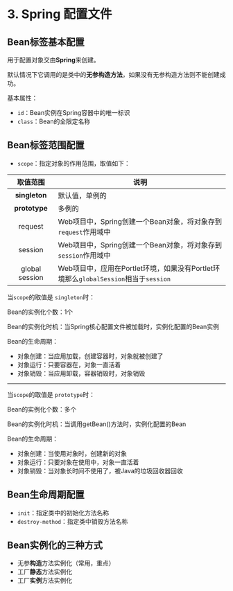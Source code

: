 # 3. Spring 配置文件

## Bean标签基本配置

用于配置对象交由**Spring**来创建。

默认情况下它调用的是类中的**无参构造方法**，如果没有无参构造方法则不能创建成功。

基本属性：

* `id`：Bean实例在Spring容器中的唯一标识
* `class`：Bean的全限定名称

## Bean标签范围配置

* `scope`：指定对象的作用范围，取值如下：

|    取值范围    | 说明                                                         |
| :------------: | ------------------------------------------------------------ |
| **singleton**  | 默认值，单例的                                               |
| **prototype**  | 多例的                                                       |
|    request     | Web项目中，Spring创建一个Bean对象，将对象存到`request`作用域中 |
|    session     | Web项目中，Spring创建一个Bean对象，将对象存到`session`作用域中 |
| global session | Web项目中，应用在Portlet环境，如果没有Portlet环境那么`globalSession`相当于`session` |

当`scope`的取值是 `singleton`时：

Bean的实例化个数：1个

Bean的实例化时机：当Spring核心配置文件被加载时，实例化配置的Bean实例

Bean的生命周期：

* 对象创建：当应用加载，创建容器时，对象就被创建了
* 对象运行：只要容器在，对象一直活着
* 对象销毁：当应用卸载，容器销毁时，对象销毁

---

当`scope`的取值是 `prototype`时：

Bean的实例化个数：多个

Bean的实例化时机：当调用getBean()方法时，实例化配置的Bean

Bean的生命周期：

* 对象创建：当使用对象时，创建新的对象
* 对象运行：只要对象在使用中，对象一直活着
* 对象销毁：当对象长时间不使用了，被Java的垃圾回收器回收

## Bean生命周期配置

* `init`：指定类中的初始化方法名称
* `destroy-method`：指定类中销毁方法名称

##  Bean实例化的三种方式

* 无参**构造**方法实例化（常用，重点）
* 工厂**静态**方法实例化
* 工厂**实例**方法实例化

